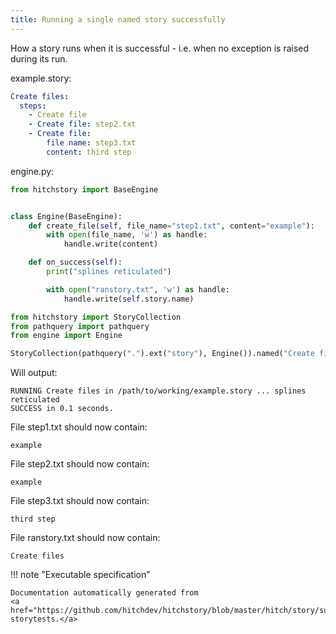 ```yaml
---
title: Running a single named story successfully
---
```




How a story runs when it is successful - i.e. when no exception
is raised during its run.




example.story:

```yaml
Create files:
  steps:
    - Create file
    - Create file: step2.txt
    - Create file:
        file name: step3.txt
        content: third step

```









engine.py:

```python
from hitchstory import BaseEngine


class Engine(BaseEngine):
    def create_file(self, file_name="step1.txt", content="example"):
        with open(file_name, 'w') as handle:
            handle.write(content)

    def on_success(self):
        print("splines reticulated")

        with open("ranstory.txt", 'w') as handle:
            handle.write(self.story.name)

```



```python
from hitchstory import StoryCollection
from pathquery import pathquery
from engine import Engine

```






```python
StoryCollection(pathquery(".").ext("story"), Engine()).named("Create files").play()

```

Will output:
```
RUNNING Create files in /path/to/working/example.story ... splines reticulated
SUCCESS in 0.1 seconds.
```






File step1.txt should now contain:

```
example
```



File step2.txt should now contain:

```
example
```



File step3.txt should now contain:

```
third step
```



File ranstory.txt should now contain:

```
Create files
```







!!! note "Executable specification"

    Documentation automatically generated from 
    <a href="https://github.com/hitchdev/hitchstory/blob/master/hitch/story/success.story">success.story
    storytests.</a>

